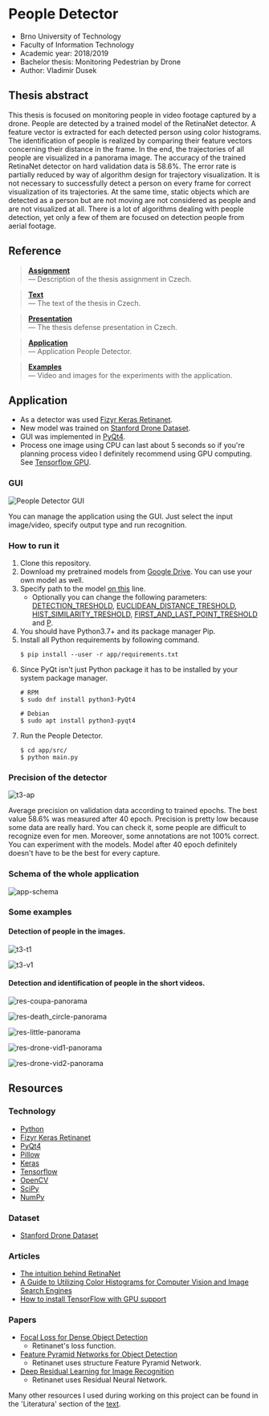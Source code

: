 <!----------------------------------------------------------------------------->

# People Detector

- Brno University of Technology
- Faculty of Information Technology
- Academic year: 2018/2019
- Bachelor thesis: Monitoring Pedestrian by Drone
- Author: Vladimir Dusek

<!----------------------------------------------------------------------------->
<!----------------------------------------------------------------------------->
<!----------------------------------------------------------------------------->

## Thesis abstract

This thesis is focused on monitoring people in video footage captured by a drone. People are detected by a trained model of the RetinaNet detector. A feature vector is extracted for each detected person using color histograms. The identification of people is realized by comparing their feature vectors concerning their distance in the frame. In the end, the trajectories of all people are visualized in a panorama image. The accuracy of the trained RetinaNet detector on hard validation data is 58.6%. The error rate is partially reduced by way of algorithm design for trajectory visualization. It is not necessary to successfully detect a person on every frame for correct visualization of its trajectories. At the same time, static objects which are detected as a person but are not moving are not considered as people and are not visualized at all. There is a lot of algorithms dealing with people detection, yet only a few of them are focused on detection people from aerial footage.

<!----------------------------------------------------------------------------->
<!----------------------------------------------------------------------------->
<!----------------------------------------------------------------------------->

## Reference

> [**Assignment**](assignment/assignment.pdf)<br>
> — Description of the thesis assignment in Czech.

> [**Text**](text/text.pdf)<br>
> — The text of the thesis in Czech.

> [**Presentation**](defense/presentation.pdf)<br>
> — The thesis defense presentation in Czech.

> [**Application**](app/)<br>
> — Application People Detector.

> [**Examples**](examples/)<br>
> — Video and images for the experiments with the application.

<!----------------------------------------------------------------------------->
<!----------------------------------------------------------------------------->
<!----------------------------------------------------------------------------->

## Application

- As a detector was used [Fizyr Keras Retinanet](https://github.com/fizyr/keras-retinanet).
- New model was trained on [Stanford Drone Dataset](http://cvgl.stanford.edu/projects/uav_data/).
- GUI was implemented in [PyQt4](https://www.riverbankcomputing.com/software/pyqt).
- Process one image using CPU can last about 5 seconds so if you're planning process video I definitely recommend using GPU computing. See [Tensorflow GPU](https://www.tensorflow.org/install/gpu).

<!----------------------------------------------------------------------------->

### GUI

![People Detector GUI](text/src/images/gui-2.jpg)

You can manage the application using the GUI. Just select the input image/video, specify output type and run recognition. 

<!----------------------------------------------------------------------------->

### How to run it

1. Clone this repository.
2. Download my pretrained models from [Google Drive](https://drive.google.com/open?id=1Tk2dt1mn3nVipbIb-txI9e-NFkr1VYjJ). You can use your own model as well.
3. Specify path to the model [on this](https://github.com/vdusek/people_detector/blob/master/app/src/detector.py#L25) line.
    - Optionally you can change the following parameters: [DETECTION_TRESHOLD](https://github.com/vdusek/people_detector/blob/master/app/src/detector.py#L28), [EUCLIDEAN_DISTANCE_TRESHOLD](https://github.com/vdusek/people_detector/blob/master/app/src/matcher.py#L20), [HIST_SIMILARITY_TRESHOLD](https://github.com/vdusek/people_detector/blob/master/app/src/matcher.py#L23), [FIRST_AND_LAST_POINT_TRESHOLD](https://github.com/vdusek/people_detector/blob/master/app/src/matcher.py#L26) and [P](https://github.com/vdusek/people_detector/blob/master/app/src/utils.py#L17).
4. You should have Python3.7+ and its package manager Pip.
5. Install all Python requirements by following command.
    ```
    $ pip install --user -r app/requirements.txt
    ```
6. Since PyQt isn't just Python package it has to be installed by your system package manager.
    ```
    # RPM
    $ sudo dnf install python3-PyQt4
    ``` 
    ```
    # Debian
    $ sudo apt install python3-pyqt4
    ```
7. Run the People Detector.
    ```
    $ cd app/src/
    $ python main.py
    ```

<!----------------------------------------------------------------------------->

### Precision of the detector

![t3-ap](text/src/images/t3-ap.png)

Average precision on validation data according to trained epochs. The best value 58.6% was measured after 40 epoch. Precision is pretty low because some data are really hard. You can check it, some people are difficult to recognize even for men. Moreover, some annotations are not 100% correct. You can experiment with the models. Model after 40 epoch definitely doesn't have to be the best for every capture.

<!----------------------------------------------------------------------------->

### Schema of the whole application

![app-schema](defense/src/images/app-schema.png)

<!----------------------------------------------------------------------------->

### Some examples

#### Detection of people in the images.

![t3-t1](text/src/images/t3-t.jpg)

![t3-v1](text/src/images/t3-v.jpg) 

#### Detection and identification of people in the short videos.

![res-coupa-panorama](text/src/images/res-coupa-panorama.jpg)

![res-death_circle-panorama](text/src/images/res-death_circle-panorama.jpg)

![res-little-panorama](text/src/images/res-little-panorama.jpg)

![res-drone-vid1-panorama](text/src/images/res-drone-vid1-panorama.jpg)

![res-drone-vid2-panorama](text/src/images/res-drone-vid2-panorama.jpg)

<!----------------------------------------------------------------------------->
<!----------------------------------------------------------------------------->
<!----------------------------------------------------------------------------->

## Resources

<!----------------------------------------------------------------------------->

### Technology

- [Python](https://www.python.org/)
- [Fizyr Keras Retinanet](https://github.com/fizyr/keras-retinanet)
- [PyQt4](https://www.riverbankcomputing.com/software/pyqt)
- [Pillow](https://pillow.readthedocs.io/en/stable/)
- [Keras](https://keras.io/)
- [Tensorflow](https://www.tensorflow.org/)
- [OpenCV](https://opencv.org/)
- [SciPy](https://www.scipy.org/)
- [NumPy](https://www.numpy.org/)

<!----------------------------------------------------------------------------->

### Dataset
- [Stanford Drone Dataset](http://cvgl.stanford.edu/projects/uav_data/)

<!----------------------------------------------------------------------------->

### Articles
- [The intuition behind RetinaNet](https://medium.com/@14prakash/the-intuition-behind-retinanet-eb636755607d)
- [A Guide to Utilizing Color Histograms for Computer Vision and Image Search Engines](https://www.pyimagesearch.com/2014/01/22/clever-girl-a-guide-to-utilizing-color-histograms-for-computer-vision-and-image-search-engines/)
- [How to install TensorFlow with GPU support](https://medium.com/@cjanze/how-to-install-tensorflow-with-gpu-support-on-ubuntu-18-04-lts-with-cuda-10-nvidia-gpu-312a693744b5)

<!----------------------------------------------------------------------------->

### Papers
- [Focal Loss for Dense Object Detection](https://arxiv.org/pdf/1708.02002.pdf)
  - Retinanet's loss function.
- [Feature Pyramid Networks for Object Detection](https://arxiv.org/pdf/1612.03144.pdf)
  - Retinanet uses structure Feature Pyramid Network.
- [Deep Residual Learning for Image Recognition](https://arxiv.org/pdf/1512.03385.pdf)
  - Retinanet uses Residual Neural Network.

<!----------------------------------------------------------------------------->

Many other resources I used during working on this project can be found in the 'Literatura' section of the [text](text/text.pdf).

<!----------------------------------------------------------------------------->
<!----------------------------------------------------------------------------->
<!----------------------------------------------------------------------------->
